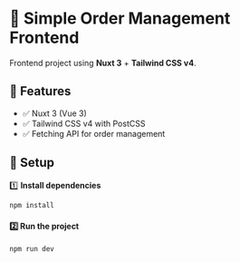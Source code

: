 # 🚀 Simple Order Management Frontend

Frontend project using **Nuxt 3** + **Tailwind CSS v4**.

## 📌 Features

- ✅ Nuxt 3 (Vue 3)
- ✅ Tailwind CSS v4 with PostCSS
- ✅ Fetching API for order management

## 🚀 Setup

1️⃣ **Install dependencies**

```sh
npm install
```

#### 2️⃣ **Run the project**

```sh
npm run dev
```
